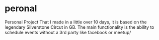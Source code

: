 # peronal

Personal Project That I made in a little over 10 days, it is based on the legendary Silverstone Circut in GB. The main functionality is the ability to schedule events without a 3rd party like facebook or meetup/
